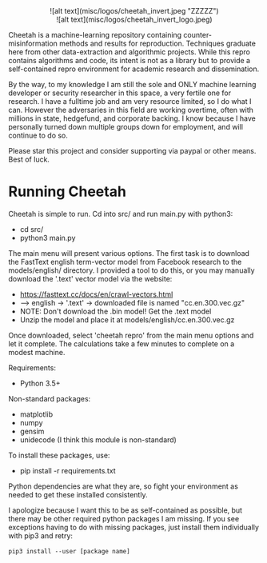 <center>![alt text](misc/logos/cheetah_invert.jpeg "ZZZZZ")</center>
<center>![alt text](misc/logos/cheetah_invert_logo.jpeg)</center>

Cheetah is a machine-learning repository containing counter-misinformation methods and results for reproduction.
Techniques graduate here from other data-extraction and algorithmic projects. While this repro
contains algorithms and code, its intent is not as a library but to provide a self-contained repro environment for academic research and dissemination.

By the way, to my knowledge I am still the sole and ONLY machine learning developer or security researcher in this space, a very fertile one for research.
I have a fulltime job and am very resource limited, so I do what I can. However the adversaries in this field are working overtime, often with millions in state, hedgefund, and corporate backing.
I know because I have personally turned down multiple groups down for employment, and will continue to do so.

Please star this project and consider supporting via paypal or other means. Best of luck.

# Running Cheetah

Cheetah is simple to run. Cd into src/ and run main.py with python3:

* cd src/
* python3 main.py

The main menu will present various options.
The first task is to download the FastText english term-vector model from Facebook research to the 
models/english/ directory. I provided a tool to do this, or you may manually download the '.text' vector model via the website:
* https://fasttext.cc/docs/en/crawl-vectors.html
* --> english -> '.text' -> downloaded file is named "cc.en.300.vec.gz"
* NOTE: Don't download the .bin model! Get the .text model
* Unzip the model and place it at models/english/cc.en.300.vec.gz

Once downloaded, select 'cheetah repro' from the main menu options and let it complete. The 
calculations take a few minutes to complete on a modest machine.

Requirements:
* Python 3.5+

Non-standard packages:
* matplotlib
* numpy
* gensim
* unidecode (I think this module is non-standard)

To install these packages, use:
* pip install -r requirements.txt

Python dependencies are what they are, so fight your environment as needed to get these installed consistently.

I apologize because I want this to be as self-contained as possible, but there may be other required
python packages I am missing. If you see exceptions having to do with missing packages, just install
them individually with pip3 and retry:

	pip3 install --user [package name]


